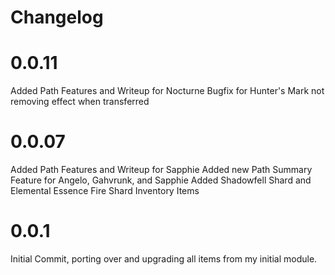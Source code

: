 # Changelog

# 0.0.11
Added Path Features and Writeup for Nocturne
Bugfix for Hunter's Mark not removing effect when transferred

# 0.0.07
Added Path Features and Writeup for Sapphie
Added new Path Summary Feature for Angelo, Gahvrunk, and Sapphie
Added Shadowfell Shard and Elemental Essence Fire Shard Inventory Items

# 0.0.1
Initial Commit, porting over and upgrading all items from my initial module.
